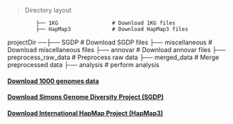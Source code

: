 > Directory layout

             ├── 1KG                 # Download 1KG files
             ├── HapMap3             # Download HapMap3 files
projectDir ──├── SGDP                # Download SGDP files
             ├── miscellaneous       # Download miscellaneous files
             ├── annovar             # Download annovar files
             ├── preprocess_raw_data # Preprocess raw data 
             ├── merged_data         # Merge preprocessed data
             ├── analysis            # perform analysis
#### [Download 1000 genomes data](download_1KG.md)

#### [Download Simons Genome Diversity Project (SGDP)]()

#### [Download International HapMap Project (HapMap3)]()
